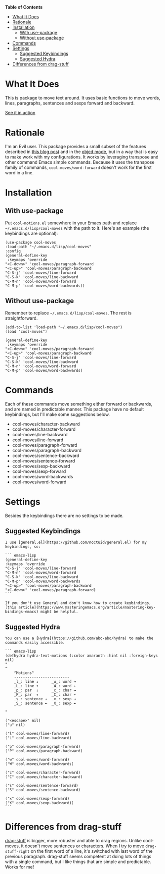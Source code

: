 <!-- markdown-toc start - Don't edit this section. Run M-x markdown-toc-refresh-toc -->
**Table of Contents**

- [What It Does](#what-it-does)
- [Rationale](#rationale)
- [Installation](#installation)
    - [With use-package](#with-use-package)
    - [Without use-package](#without-use-package)
- [Commands](#commands)
- [Settings](#settings)
    - [Suggested Keybindings](#suggested-keybindings)
    - [Suggested Hydra](#suggested-hydra)
- [Differences from drag-stuff](#differences-from-drag-stuff)

<!-- markdown-toc end -->

# What It Does
This is package to move text around. It uses basic functions to move words, lines, paragraphs, sentences and sexps forward and backward.

[See it in action](https://gfycat.com/ClassicUnevenEquestrian).

# Rationale
I'm an Evil user. This package provides a small subset of the features described in [this blog post](https://with-emacs.com/posts/i-like-to-move-it-emacs-version/) and in the [objed mode](https://with-emacs.com/posts/i-like-to-move-it-emacs-version/), but in a way that is easy to make work with my configurations. It works by leveraging transpose and other command Emacs simple commands. Because it uses the transpose family of commands, `cool-moves/word-forward` doesn't work for the first word in a line.
# Installation
## With use-package
Put `cool-motions.el` somewhere in your Emacs path and replace `~/.emacs.d/lisp/cool-moves` with the path to it. Here's an example (the keybindings are optional):

``` emacs-lisp
(use-package cool-moves
:load-path "~/.emacs.d/lisp/cool-moves"
:config
(general-define-key
 :keymaps 'override
"<C-down>" 'cool-moves/paragraph-forward
"<C-up>" 'cool-moves/paragraph-backward
"C-S-j" 'cool-moves/line-forward
"C-S-k" 'cool-moves/line-backward
"C-M-n" 'cool-moves/word-forward
"C-M-p" 'cool-moves/word-backwards))
```
## Without use-package
Remember to replace `~/.emacs.d/lisp/cool-moves`. The rest is straightforward.
``` emacs-lisp
(add-to-list 'load-path "~/.emacs.d/lisp/cool-moves")
(load "cool-moves")

(general-define-key
 :keymaps 'override
"<C-down>" 'cool-moves/paragraph-forward
"<C-up>" 'cool-moves/paragraph-backward
"C-S-j" 'cool-moves/line-forward
"C-S-k" 'cool-moves/line-backward
"C-M-n" 'cool-moves/word-forward
"C-M-p" 'cool-moves/word-backwards)
```
# Commands
Each of these commands move something either forward or backwards, and are named in predictable manner. This package have no default keybindings, but I'll make some suggestions below.

- cool-moves/character-backward
- cool-moves/character-forward
- cool-moves/line-backward
- cool-moves/line-forward
- cool-moves/paragraph-forward
- cool-moves/paragraph-backward
- cool-moves/sentence-backward
- cool-moves/sentence-forward
- cool-moves/sexp-backward
- cool-moves/sexp-forward
- cool-moves/word-backwards
- cool-moves/word-forward
# Settings
Besides the keybindings there are no settings to be made.
## Suggested Keybindings

	I use [general.el](https://github.com/noctuid/general.el) for my keybindings, so:

	``` emacs-lisp
	(general-define-key
	:keymaps 'override
	"C-S-j" 'cool-moves/line-forward
	"C-M-n" 'cool-moves/word-forward
	"C-S-k" 'cool-moves/line-backward
	"C-M-p" 'cool-moves/word-backwards
	"<C-up>" 'cool-moves/paragraph-backward
	"<C-down>" 'cool-moves/paragraph-forward)
	```

	If you don't use General and don't know how to create keybindings, [this article](https://www.masteringemacs.org/article/mastering-key-bindings-emacs) might be helpful.
## Suggested Hydra
	You can use a [Hydra](https://github.com/abo-abo/hydra) to make the commands easily accessible.

	``` emacs-lisp
	(defhydra hydra-text-motions (:color amaranth :hint nil :foreign-keys nil)
	"
	^
		^Motions^
		-------------------------
		_l_: line ↓      _w_: word →
		_L_: line ↑      _W_: word ←
		_p_: par  ↓      _c_: char →
		_P_: par  ↑      _C_: char ←
		_s_: sentence →  _x_: sexp →
		_S_: sentence ←  _X_: sexp ←

	"

	("<escape>" nil)
	("u" nil)

	("l" cool-moves/line-forward)
	("L" cool-moves/line-backward)

	("p" cool-moves/paragraph-forward)
	("P" cool-moves/paragraph-backward)

	("w" cool-moves/word-forward)
	("W" cool-moves/word-backwards)

	("c" cool-moves/character-forward)
	("C" cool-moves/character-backward)

	("s" cool-moves/sentence-forward)
	("S" cool-moves/sentence-backward)

	("x" cool-moves/sexp-forward)
	("X" cool-moves/sexp-backward))
	```
# Differences from drag-stuff
[drag-stuff](https://github.com/rejeep/drag-stuff.el) is bigger, more robuster and able to drag regions. Unlike cool-moves, it doesn't move sentences or characters. When I try to move `drag-stuff-right` on the first word of a line, it's switched with last word of the previous paragraph. drag-stuff seems competent at doing lots of things with a single command, but I like things that are simple and predictable. Works for me!
